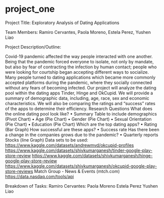 # project_one
Project Title: Exploratory Analysis of Dating Applications

Team Members: Ramiro Cervantes, Paola Moreno, Estela Perez, Yushen Liao

Project Description/Outline:

Covid-19 pandemic affected the way people interacted with one another. Being that the pandemic forced everyone to isolate, not only by mandate, but also by fear of contracting the infection by human contact; people who were looking for courtship began accepting different ways to socialize. Many people turned to dating applications which became more commonly accepted platforms during the pandemic, where they socially connected without any fears of becoming infected. 
Our project will analyze the dating pool within the dating apps Tinder, Hinge and OkCupid. We will provide a summary of demographic data, including, age, race, sex and economic characteristics. We will also be comparing the ratings and “success” rates of the apps to determine their efficiency.
Research Questions
What does the online dating pool look like?
•	Summary Table to include demographics (Pivot Chart)
•	Age (Pie Chart)
•	Gender (Pie Chart)
•	Sexual Orientation (Pie Chart)
•	Education (Pie Chart)
Which are the top dating apps?
•	Rating (Bar Graph)
How successful are these apps?
•	Success rate
Has there been a change in the companies grows due to the pandemic?
•	Quarterly reports Stocks (line Graph)
Data sets to be used:
https://www.kaggle.com/datasets/andrewmvd/okcupid-profiles
https://www.kaggle.com/datasets/shivkumarganesh/tinder-google-play-store-review
https://www.kaggle.com/datasets/shivkumarganesh/hinge-google-play-store-review
https://www.kaggle.com/datasets/shivkumarganesh/okcupid-google-play-store-reviews
Match Group - News & Events (mtch.com)
https://data.nasdaq.com/tools/api

Breakdown of Tasks:
Ramiro Cervantes:
Paola Moreno
Estela Perez
Yushen Liao


